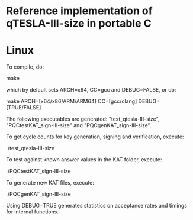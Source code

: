 # Reference implementation of qTESLA-III-size in portable C

# Linux

To compile, do:

make 

which by default sets ARCH=x64, CC=gcc and DEBUG=FALSE, or do:

make ARCH=[x64/x86/ARM/ARM64] CC=[gcc/clang] DEBUG=[TRUE/FALSE]

The following executables are generated: "test\_qtesla-III-size", "PQCtestKAT\_sign-III-size"
and "PQCgenKAT\_sign-III-size".

To get cycle counts for key generation, signing and verification, execute:

./test\_qtesla-III-size

To test against known answer values in the KAT folder, execute:

./PQCtestKAT\_sign-III-size

To generate new KAT files, execute:

./PQCgenKAT\_sign-III-size

Using DEBUG=TRUE generates statistics on acceptance rates and timings for internal functions. 

